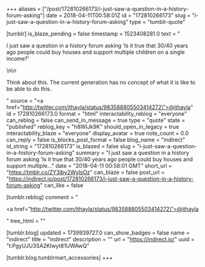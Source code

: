 +++
aliases = ["/post/172810266173/i-just-saw-a-question-in-a-history-forum-asking"]
date = 2018-04-11T00:58:01Z
id = "172810266173"
slug = "i-just-saw-a-question-in-a-history-forum-asking"
type = "tumblr-quote"

[tumblr]
is_blaze_pending = false
timestamp = 1523408281.0
text = "<p>I just saw a question in a history forum asking &lsquo;Is it true that 30/40 years ago people could buy houses and support multiple children on a single income?&rsquo;</p>\n\n<p>Think about this. The current generation has no concept of what it is like to be able to do this.</p>"
source = "<a href=\"http://twitter.com/ithayla/status/983588805503414272\">@ithayla</a>"
id = 172810266173.0
format = "html"
interactability_reblog = "everyone"
can_reblog = false
can_send_in_message = true
type = "quote"
state = "published"
reblog_key = "h8WIJk9K"
should_open_in_legacy = true
interactability_blaze = "everyone"
display_avatar = true
note_count = 0.0
can_reply = false
is_blocks_post_format = false
blog_name = "indirect"
id_string = "172810266173"
is_blazed = false
slug = "i-just-saw-a-question-in-a-history-forum-asking"
summary = "I just saw a question in a history forum asking ‘Is it true that 30/40 years ago people could buy houses and support multiple..."
date = "2018-04-11 00:58:01 GMT"
short_url = "https://tmblr.co/ZY3jby2WyIsOz"
can_blaze = false
post_url = "https://indirect.io/post/172810266173/i-just-saw-a-question-in-a-history-forum-asking"
can_like = false

[tumblr.reblog]
comment = "<p><a href=\"http://twitter.com/ithayla/status/983588805503414272\">@ithayla</a></p>"
tree_html = ""

[tumblr.blog]
updated = 1739939727.0
can_show_badges = false
name = "indirect"
title = "indirect"
description = ""
url = "https://indirect.io/"
uuid = "t:PgyUJU3SA2Klwyt81UWAwQ"

[tumblr.blog.tumblrmart_accessories]
+++
